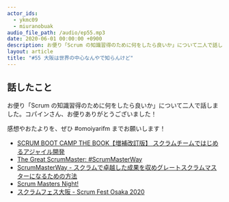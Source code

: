 ```yaml
---
actor_ids:
  - ykmc09
  - miuranobuak
audio_file_path: /audio/ep55.mp3
date: 2020-06-01 00:00:00 +0900
description: お便り「Scrum の知識習得のために何をしたら良いか」について二人で話しました
layout: article
title: "#55 大阪は世界の中心なんやで知らんけど"
---
```


## 話したこと
お便り「Scrum の知識習得のために何をしたら良いか」について二人で話しました。コパインさん、お便りありがとうございました！

感想やおたよりを、ぜひ #omoiyarifm までお願いします！

- [SCRUM BOOT CAMP THE BOOK【増補改訂版】 スクラムチームではじめるアジャイル開発](https://amzn.to/2yQKpOS)
- [The Great ScrumMaster: #ScrumMasterWay](https://amzn.to/2MiTpz7)
- [ScrumMasterWay - スクラムで卓越した成果を収めグレートスクラムマスターになるための方法](https://scrummasterway.com/scrummasterway-ja.html)
- [Scrum Masters Night!](https://smn.connpass.com/)
- [スクラムフェス大阪 - Scrum Fest Osaka 2020](https://www.scrumosaka.org/)